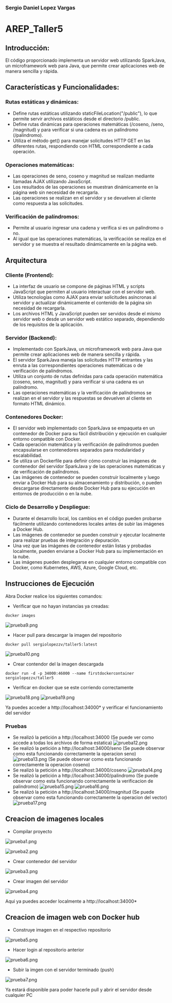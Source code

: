 ### Sergio Daniel Lopez Vargas
# AREP_Taller5

## Introducción:

El código proporcionado implementa un servidor web utilizando SparkJava, un microframework web para Java, que permite crear aplicaciones web de manera sencilla y rápida.

## Características y Funcionalidades:

### Rutas estáticas y dinámicas:
* Define rutas estáticas utilizando staticFileLocation("/public"), lo que permite servir 
archivos estáticos desde el directorio /public.
* Define rutas dinámicas para operaciones matemáticas (/coseno, /seno, /magnitud) y para 
verificar si una cadena es un palíndromo (/palindromo).
* Utiliza el método get() para manejar solicitudes HTTP GET en las diferentes rutas, 
respondiendo con HTML correspondiente a cada operación.

### Operaciones matemáticas:
* Las operaciones de seno, coseno y magnitud se realizan mediante llamadas AJAX utilizando 
JavaScript.
* Los resultados de las operaciones se muestran dinámicamente en la página web sin necesidad 
de recargarla.
* Las operaciones se realizan en el servidor y se devuelven al cliente como respuesta a 
las solicitudes.

### Verificación de palíndromos:
* Permite al usuario ingresar una cadena y verifica si es un palíndromo o no.
* Al igual que las operaciones matemáticas, la verificación se realiza en el servidor y 
se muestra el resultado dinámicamente en la página web.

## Arquitectura

### Cliente (Frontend):
* La interfaz de usuario se compone de páginas HTML y scripts JavaScript que permiten al usuario interactuar con el servidor web.
* Utiliza tecnologías como AJAX para enviar solicitudes asíncronas al servidor y actualizar dinámicamente el contenido de la página sin necesidad de recargarla.
* Los archivos HTML y JavaScript pueden ser servidos desde el mismo servidor web o desde un servidor web estático separado, dependiendo de los requisitos de la aplicación.

### Servidor (Backend):
* Implementado con SparkJava, un microframework web para Java que permite crear aplicaciones web de manera sencilla y rápida.
* El servidor SparkJava maneja las solicitudes HTTP entrantes y las enruta a las correspondientes operaciones matemáticas o de verificación de palíndromos.
* Utiliza un conjunto de rutas definidas para cada operación matemática (coseno, seno, magnitud) y para verificar si una cadena es un palíndromo.
* Las operaciones matemáticas y la verificación de palíndromos se realizan en el servidor y las respuestas se devuelven al cliente en formato HTML dinámico.

### Contenedores Docker:
* El servidor web implementado con SparkJava se empaqueta en un contenedor de Docker para su fácil distribución y ejecución en cualquier entorno compatible con Docker.
* Cada operación matemática y la verificación de palíndromos pueden encapsularse en contenedores separados para modularidad y escalabilidad.
* Se utiliza un Dockerfile para definir cómo construir las imágenes de contenedor del servidor SparkJava y de las operaciones matemáticas y de verificación de palíndromos.
* Las imágenes de contenedor se pueden construir localmente y luego enviar a Docker Hub para su almacenamiento y distribución, o pueden descargarse directamente desde Docker Hub para su ejecución en entornos de producción o en la nube.

### Ciclo de Desarrollo y Despliegue:
* Durante el desarrollo local, los cambios en el código pueden probarse fácilmente utilizando contenedores locales antes de subir las imágenes a Docker Hub.
* Las imágenes de contenedor se pueden construir y ejecutar localmente para realizar pruebas de integración y depuración.
* Una vez que las imágenes de contenedor están listas y probadas localmente, pueden enviarse a Docker Hub para su implementación en la nube.
* Las imágenes pueden desplegarse en cualquier entorno compatible con Docker, como Kubernetes, AWS, Azure, Google Cloud, etc.

## Instrucciones de Ejecución
Abra Docker realice los siguientes comandos:
* Verificar que no hayan instancias ya creadas:

```
docker images
```

![prueba9.png](src/main/resources/public/img/prueba9.png)

* Hacer pull para descargar la imagen del repositorio

```
docker pull sergiolopezzv/taller5:latest
```

![prueba10.png](src/main/resources/public/img/prueba10.png)

* Crear contendor del la imagen descargada

```
docker run -d -p 34000:46000 --name firstdockercontainer sergiolopezzv/taller5
```

* Verificar en docker que se este corriendo correctamente

![prueba18.png](src/main/resources/public/img/prueba18.png)
![prueba19.png](src/main/resources/public/img/prueba19.png)

Ya puedes acceder a http://localhost:34000* y verificar el funcionamiento del servidor

### Pruebas
* Se realizó la petición a http://localhost:34000 (Se puede ver como accede a todas los archivos de forma estatica)
![prueba12.png](src/main/resources/public/img/prueba12.png)
* Se realizó la petición a http://localhost:34000/seno (Se puede observar como esta funcionando correctamente la operacion seno)
![prueba13.png](src/main/resources/public/img/prueba13.png) (Se puede observar como esta funcionando correctamente la operacion coseno)
* Se realizó la petición a http://localhost:34000/coseno
![prueba14.png](src/main/resources/public/img/prueba14.png)
* Se realizó la petición a http://localhost:34000/palindromo (Se puede observar como esta funcionando correctamente la verificacion de palindromo)
![prueba15.png](src/main/resources/public/img/prueba15.png)
![prueba16.png](src/main/resources/public/img/prueba16.png)
* Se realizó la petición a http://localhost:34000/magnitud (Se puede observar como esta funcionando correctamente la operacion del vector)
![prueba17.png](src/main/resources/public/img/prueba17.png)

## Creacion de imagenes locales 
* Compilar proyecto

![prueba1.png](src/main/resources/public/img/prueba1.png)

![prueba2.png](src/main/resources/public/img/prueba2.png)

* Crear contenedor del servidor

![prueba3.png](src/main/resources/public/img/prueba3.png)

* Crear imagen del servidor

![prueba4.png](src/main/resources/public/img/prueba4.png)

Aqui ya puedes acceder localmente a http://localhost:34000*

## Creacion de imagen web con Docker hub

* Construye imagen en el respectivo repositorio

![prueba5.png](src/main/resources/public/img/prueba5.png)

* Hacer login al repositorio anterior

![prueba6.png](src/main/resources/public/img/prueba6.png)

* Subir la imgen con el servidor terminado (push)

![prueba7.png](src/main/resources/public/img/prueba7.png)

Ya estará disponible para poder hacerle pull y abrir el servidor desde cualquier PC

